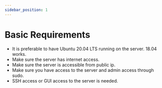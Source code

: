 ```yaml
---
sidebar_position: 1
---
```


# Basic Requirements

- It is preferable to have Ubuntu 20.04 LTS running on the server. 18.04 works.
- Make sure the server has internet access.
- Make sure the server is accessible from public ip.
- Make sure you have access to the server and admin access through sudo.
- SSH access or GUI access to the server is needed.
